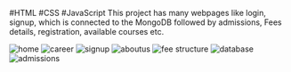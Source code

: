#HTML
#CSS
#JavaScript
This project has many webpages like login, signup, which is connected to the MongoDB followed by admissions, Fees details, registration, available courses etc.

![home](https://github.com/SOWMITHA36/Admissions/assets/159044928/c49e5ce0-a2fb-4147-81d1-59d78e57fd54)
![career](https://github.com/SOWMITHA36/Admissions/assets/159044928/af7f89aa-a326-473a-b6bc-244bce5381b7)
![signup](https://github.com/SOWMITHA36/Admissions/assets/159044928/31f6219e-aea3-4e40-8f53-9cf44c792c3b)
![aboutus](https://github.com/SOWMITHA36/Admissions/assets/159044928/129bca0c-b3ba-4f52-8d19-5fbed442217c)
![fee structure](https://github.com/SOWMITHA36/Admissions/assets/159044928/5c9bae64-d36f-4eb7-a6b3-9f7450ca148c)
![database](https://github.com/SOWMITHA36/Admissions/assets/159044928/335e14c2-3e52-44a6-9a93-147f0bc9e424)
![admissions](https://github.com/SOWMITHA36/Admissions/assets/159044928/9d9d3084-6325-4f45-aac4-1858cbdfd95f)


